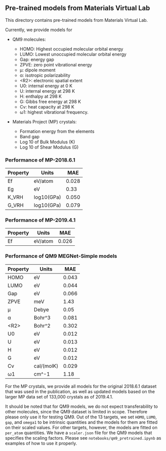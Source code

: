 ## Pre-trained models from Materials Virtual Lab

This directory contains pre-trained models from Materials Virtual Lab. 

Currently, we provide models for

* QM9 molecules:
    - HOMO: Highest occupied molecular orbital energy
    - LUMO: Lowest unoccupied molecular orbital energy
    - Gap: energy gap
    - ZPVE: zero point vibrational energy
    - µ: dipole moment
    - α: isotropic polarizability
    - \<R2\>: electronic spatial extent
    - U0: internal energy at 0 K
    - U: internal energy at 298 K
    - H: enthalpy at 298 K
    - G: Gibbs free energy at 298 K
    - Cv: heat capacity at 298 K
    - ω1: highest vibrational frequency.
    
* Materials Project (MP) crystals:
    - Formation energy from the elements
    - Band gap
    - Log 10 of Bulk Modulus (K)
    - Log 10 of Shear Modulus (G)


### Performance of MP-2018.6.1

| Property | Units      | MAE   |
|----------|------------|-------|
| Ef       | eV/atom    | 0.028 |
| Eg       | eV         | 0.33  |
| K_VRH    | log10(GPa) | 0.050 |
| G_VRH    | log10(GPa) | 0.079 |

### Performance of MP-2019.4.1

| Property | Units      | MAE   |
|----------|------------|-------|
| Ef       | eV/atom    | 0.026 |

### Performance of QM9 MEGNet-Simple models

| Property | Units      | MAE   |
|----------|------------|-------|
| HOMO     | eV         | 0.043 |
| LUMO     | eV         | 0.044 |
| Gap      | eV         | 0.066 |
| ZPVE     | meV        | 1.43  |
| µ        | Debye      | 0.05  |
| α        | Bohr^3     | 0.081 |
| \<R2\>   | Bohr^2     | 0.302 |
| U0       | eV         | 0.012 |
| U        | eV         | 0.013 |
| H        | eV         | 0.012 |
| G        | eV         | 0.012 |
| Cv       | cal/(molK) | 0.029|
| ω1       | cm^-1   | 1.18 |

For the MP crystals, we provide all models for the original 2018.6.1 dataset
that was used in the publication, as well as updated models based on the
larger MP data set of 133,000 crystals as of 2019.4.1.

It should be noted that for QM9 models, we do not expect transferability to 
other molecules, since the QM9 dataset is limited in scope. Therefore please 
only use it for testing QM9. Out of the 13 targets, we set `HOMO`, `LUMO`, 
`gap`, and `omega1` to be intrinsic quantities and the models for them are 
fitted on their scaled values. For other targets, however, the models are 
fitted on `per_atom` quantities. We have a `scaler.json` file for the QM9
models that specifies the scaling factors. Please see `notebooks/qm9_pretrained.ipynb` 
as examples of how to use it properly.